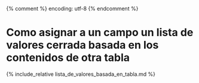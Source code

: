{% comment %} encoding: utf-8 {% endcomment %}

# Como asignar a un campo un lista de valores cerrada basada en los contenidos de otra tabla

{% include_relative lista_de_valores_basada_en_tabla.md %}


 
